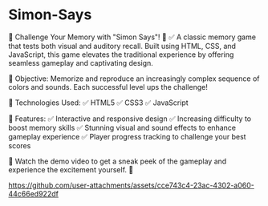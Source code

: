 # Simon-Says
🌟 Challenge Your Memory with "Simon Says"! 🌟
✅ A classic memory game that tests both visual and auditory recall. Built using HTML, CSS, and JavaScript, this game elevates the traditional experience by offering seamless gameplay and captivating design.

🌟 Objective: Memorize and reproduce an increasingly complex sequence of colors and sounds. Each successful level ups the challenge!

🌟 Technologies Used:
✅ HTML5
✅ CSS3
✅ JavaScript

🌟 Features:
✅ Interactive and responsive design
✅ Increasing difficulty to boost memory skills
✅ Stunning visual and sound effects to enhance gameplay experience
✅ Player progress tracking to challenge your best scores

🌟 Watch the demo video to get a sneak peek of the gameplay and experience the excitement yourself. 🎥

https://github.com/user-attachments/assets/cce743c4-23ac-4302-a060-44c66ed922df
